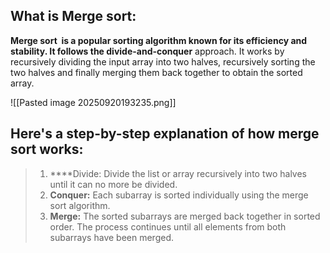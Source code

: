 ## What is Merge sort:

**Merge sort  is a popular sorting algorithm known for its efficiency and stability. 
It follows the divide-and-conquer** approach. It works by recursively dividing the input array into two halves, recursively sorting the two halves and finally merging them back together to obtain the sorted array.

![[Pasted image 20250920193235.png]]

## Here's a step-by-step explanation of how merge sort works:

> 1. ****Divide: Divide the list or array recursively into two halves until it can no more be divided.
> 2. ****Conquer:**** Each subarray is sorted individually using the merge sort algorithm.
> 3. ****Merge:**** The sorted subarrays are merged back together in sorted order. The process continues until all elements from both subarrays have been merged.

